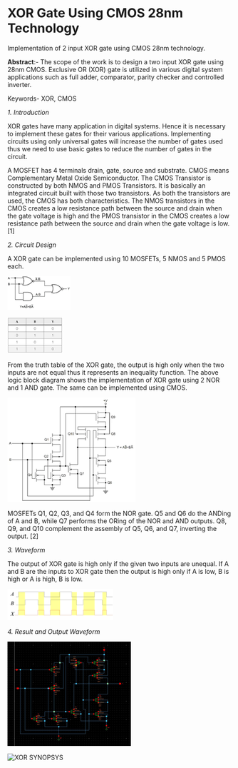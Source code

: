 # XOR Gate Using CMOS 28nm Technology
Implementation of 2 input XOR gate using CMOS 28nm technology.

**Abstract**:- The scope of the work is to design a two input XOR gate using 28nm CMOS. Exclusive OR (XOR) gate is utilized in various digital system applications such as full adder, comparator, parity checker and controlled inverter.

Keywords- XOR, CMOS


*1. Introduction*

XOR gates have many application in digital systems. Hence it is necessary to implement these gates for their various applications. Implementing circuits using only universal gates will increase the number of gates used thus we need to use basic gates to reduce the number of gates in the circuit.

A MOSFET has 4 terminals drain, gate, source and substrate. CMOS means Complementary Metal Oxide Semiconductor. The CMOS Transistor is constructed by both NMOS and PMOS Transistors. It is basically an integrated circuit built with those two transistors. As both the transistors are used, the CMOS has both characteristics. The NMOS transistors in the CMOS creates a low resistance path between the source and drain when the gate voltage is high and the PMOS transistor in the CMOS creates a low resistance path between the source and drain when the gate voltage is low. [1]

*2. Circuit Design*

A XOR gate can be implemented using 10 MOSFETs, 5 NMOS and 5 PMOS each.

![Logical Block Diagram of XOR Gate](Xor.png) 

![Truth Table](XORTT.png)

From the truth table of the XOR gate, the output is high only when the two inputs are not equal thus it represents an inequality function. The above logic block diagram shows the implementation of XOR gate using 2 NOR and 1 AND gate. The same can be implemented using CMOS. 

![CMOS XOR](CMOS%20XOR.png)

MOSFETs Q1, Q2, Q3, and Q4 form the NOR gate. Q5 and Q6 do the ANDing of A and B, while Q7 performs the ORing of the NOR and AND outputs.  Q8, Q9, and Q10 complement the assembly of Q5, Q6, and Q7, inverting the output. [2]

*3. Waveform*

The output of XOR gate is high only if the given two inputs are unequal. If A and B are the inputs to XOR gate then the output is high only if A is low, B is high or A is high, B is low.

![XOR](XOR%20Wave.png)

*4. Result and Output Waveform*

![XOR Synopsys](cp_lib1_XOR_schematic2.jpeg)

![XOR SYNOPSYS](XOR5.png)